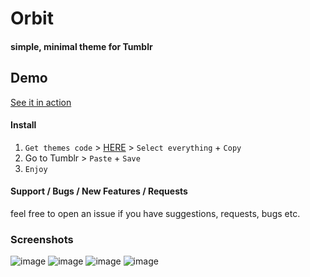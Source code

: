 # Orbit
#### simple, minimal theme for Tumblr


## Demo
  [See it in action](http://orbit-theme.tumblr.com/)

#### Install
1. `Get themes code` > [HERE](https://raw.githubusercontent.com/thagxt/Orbit/master/theme.html) > `Select everything` + `Copy`
2. Go to Tumblr > `Paste` + `Save`
3. `Enjoy`

#### Support / Bugs / New Features / Requests
feel free to open an issue if you have suggestions, requests, bugs etc.

### Screenshots
![image](https://i.imgur.com/CfkT67R.png)
![image](https://i.imgur.com/oQIM0Vt.png)
![image](https://i.imgur.com/qEHiJ88.png)
![image](https://i.imgur.com/9Y8nJ2H.png)

